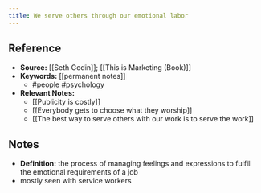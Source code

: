 ```yaml
---
title: We serve others through our emotional labor
---
```

## Reference
- **Source:** [[Seth Godin]]; [[This is Marketing (Book)]]
- **Keywords:** [[permanent notes]]
	- #people #psychology 
- **Relevant Notes:**
	- [[Publicity is costly]]
	- [[Everybody gets to choose what they worship]]
	- [[The best way to serve others with our work is to serve the work]]
## Notes
- **Definition:** the process of managing feelings and expressions to fulfill the emotional requirements of a job
- mostly seen with service workers